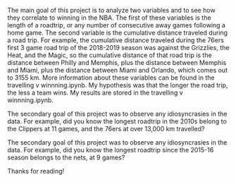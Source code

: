 The main goal of this project is to analyze two variables and to see how they correlate to winning in the NBA. The first of these variables is the length of a roadtrip, or any number of consecutive away games following a home game. The second variable is the cumulative distance traveled during a road trip. For example, the cumulative distance traveled during the 76ers first 3 game road trip of the 2018-2019 season was against the Grizzlies, the Heat, and the Magic, so the cumulative distance of that road trip is the distance between Philly and Memphis, plus the distance between Memphis and Miami, plus the distance between Miami and Orlando, which comes out to 3155 km. More information about these variables can be found in the travelling v winnning.ipynb. My hypothesis was that the longer the road trip, the less a team wins. My results are stored in the travelling v winnning.ipynb. 

The secondary goal of this project was to observe any idiosyncrasies in the data. For example, did you know the longest roadtrip in the 2010s belong to the Clippers at 11 games, and the 76ers at over 13,000 km travelled? 
 
The secondary goal of this project was to observe any idiosyncrasies in the data. For example, did you know the longest roadtrip since the 2015-16 season belongs to the nets, at 9 games? 

Thanks for reading! 
